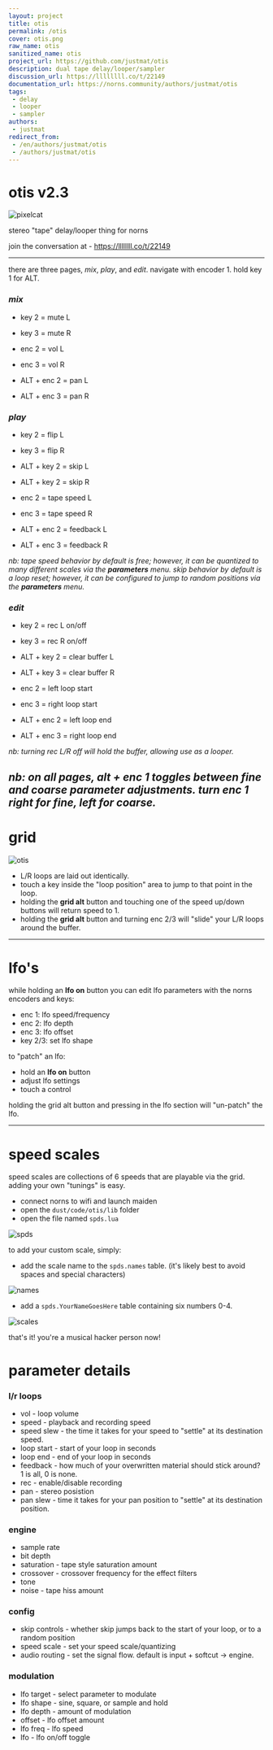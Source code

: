 ```yaml
---
layout: project
title: otis
permalink: /otis
cover: otis.png
raw_name: otis
sanitized_name: otis
project_url: https://github.com/justmat/otis
description: dual tape delay/looper/sampler
discussion_url: https://llllllll.co/t/22149
documentation_url: https://norns.community/authors/justmat/otis
tags:
 - delay
 - looper
 - sampler
authors:
 - justmat
redirect_from:
 - /en/authors/justmat/otis
 - /authors/justmat/otis
---
```


# otis v2.3

![pixelcat](https://raw.githubusercontent.com/justmat/otis/HEAD/assets/pixelotis.png)

stereo "tape" delay/looper thing for norns

join the conversation at - https://llllllll.co/t/22149

---

there are three pages, _mix_, _play_, and _edit_. navigate with encoder 1. hold key 1 for ALT.

### _mix_

* key 2 = mute L
* key 3 = mute R

* enc 2 = vol L
* enc 3 = vol R
* ALT + enc 2 = pan L
* ALT + enc 3 = pan R

### _play_

* key 2 = flip L
* key 3 = flip R
* ALT + key 2 = skip L
* ALT + key 2 = skip R

* enc 2 = tape speed L
* enc 3 = tape speed R
* ALT + enc 2 = feedback L
* ALT + enc 3 = feedback R

_nb: tape speed behavior by default is free; however, it can be quantized to many different scales via the **parameters** menu._
_skip behavior by default is a loop reset; however, it can be configured to jump to random positions via the **parameters** menu._

### _edit_

* key 2 = rec L on/off
* key 3 = rec R on/off
* ALT + key 2 = clear buffer L
* ALT + key 3 = clear buffer R

* enc 2 = left loop start
* enc 3 = right loop start
* ALT + enc 2 = left loop end
* ALT + enc 3 = right loop end

_nb: turning rec L/R off will hold the buffer, allowing use as a looper._

_nb: on all pages, alt + enc 1 toggles between fine and coarse parameter adjustments. turn enc 1 right for fine, left for coarse._
---

# grid 


![otis](https://raw.githubusercontent.com/justmat/otis/HEAD/assets/otis21.png)

* L/R loops are laid out identically.
* touch a key inside the "loop position" area to jump to that point in the loop.
* holding the **grid alt** button and touching one of the speed up/down buttons will return speed to 1.
* holding the **grid alt** button and turning enc 2/3 will "slide" your L/R loops around the buffer. 

---

# lfo's

while holding an **lfo on** button you can edit lfo parameters with the norns encoders and keys:
* enc 1: lfo speed/frequency
* enc 2: lfo depth
* enc 3: lfo offset
* key 2/3: set lfo shape

to "patch" an lfo:

* hold an **lfo on** button
* adjust lfo settings
* touch a control

holding the grid alt button and pressing in the lfo section will "un-patch" the lfo.

---

# speed scales

speed scales are collections of 6 speeds that are playable via the grid. adding your own "tunings" is easy.

* connect norns to wifi and launch maiden
* open the ``dust/code/otis/lib`` folder
* open the file named ``spds.lua``

![spds](https://raw.githubusercontent.com/justmat/otis/HEAD/assets/spds.png)

to add your custom scale, simply:

* add the scale name to the ``spds.names`` table. (it's likely best to avoid spaces and special characters)

![names](https://raw.githubusercontent.com/justmat/otis/HEAD/assets/names.png)

* add a ``spds.YourNameGoesHere`` table containing six numbers 0-4.

![scales](https://raw.githubusercontent.com/justmat/otis/HEAD/assets/scales.png)

that's it! you're a musical hacker person now!
 
# parameter details

### l/r loops
* vol - loop volume
* speed - playback and recording speed
* speed slew - the time it takes for your speed to "settle" at its destination speed.
* loop start - start of your loop in seconds
* loop end - end of your loop in seconds
* feedback - how much of your overwritten material should stick around? 1 is all, 0 is none.
* rec - enable/disable recording
* pan - stereo posistion
* pan slew - time it takes for your pan position to "settle" at its destination position.

### engine
* sample rate
* bit depth
* saturation - tape style saturation amount
* crossover - crossover frequency for the effect filters
* tone
* noise - tape hiss amount

### config
* skip controls - whether skip jumps back to the start of your loop, or to a random position
* speed scale - set your speed scale/quantizing
* audio routing - set the signal flow. default is input + softcut -> engine.

### modulation
* lfo target - select parameter to modulate
* lfo shape - sine, square, or sample and hold
* lfo depth - amount of modulation
* offset - lfo offset amount
* lfo freq - lfo speed
* lfo - lfo on/off toggle
